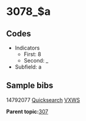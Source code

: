 # 3078\_$a

## Codes

-   Indicators
    -   First: 8
    -   Second: \_
-   Subfield: a

## Sample bibs

14792077 [Quicksearch](https://search.library.yale.edu/catalog/14792077) [VXWS](http://prodorbis.library.yale.edu:7014/vxws/GetHoldingsService?bibId=14792077)

**Parent topic:**[307](../../tags/307/307.md)

